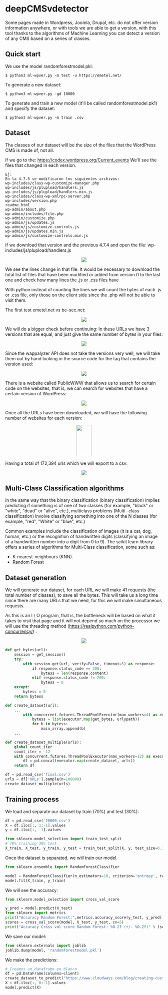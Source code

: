# deepCMSvdetector

Some pages made in Wordpress, Joomla, Drupal, etc. do not offer version information anywhere, or with tools we are able to get a version, with this tool thanks to the algorithms of Machine Learning you can detect a version of any CMS based on a series of classes.

## Quick start

We use the model randomforestmodel.pkl:

```
$ python3 ml-wpver.py -m test -u https://emetel.net/
```

To generate a new dataset:

```
$ python3 ml-wpver.py -gd 10000
```

To generate and train a new model (it'll be called randomforestmodel.pk1) and specify the dataset:

```
$ python3 ml-wpver.py -m train .csv
```


## Dataset

The classes of our dataset will be the size of the files that the WordPress CMS is made of, not all.

If we go to the: https://codex.wordpress.org/Current_events We'll see the files that changed in each version.

```
Ej:
En la 4.7.5 se modificaron los siguientes archivos:
wp-includes/class-wp-customize-manager.php
wp-includes/js/plupload/handlers.js
wp-includes/js/plupload/handlers.min.js
wp-includes/class-wp-xmlrpc-server.php
wp-includes/version.php
readme.html
wp-admin/about.php
wp-admin/includes/file.php
wp-admin/customize.php
wp-admin/js/updates.js
wp-admin/js/customize-controls.js
wp-admin/js/updates.min.js
wp-admin/js/customize-controls.min.js
```

If we download that version and the previous 4.7.4 and open the file: wp-includes/js/plupload/handlers.js

<p align="center"><img src="images/1.png" /></p>

We see the lines change in that file. It would be necessary to download the total list of files that have been modified or added from version 0 to the last one and check how many lines the .js or .css files have

With python instead of counting the lines we will count the bytes of each .js or .css file, only those on the client side since the .php will not be able to visit them.

The first test emetel.net vs be-sec.net:

<p align="center"><img src="images/2.png" /></p>

We will do a bigger check before continuing:
In these URLs we have 3 versions that are equal, and just give the same number of bytes in your files:

<p align="center"><img src="images/3.png" /></p>

Since the wappalyzer API does not take the versions very well, we will take them out by hand looking in the source code for the <meta> tag that contains the version used:

<p align="center"><img src="images/4.png" /></p>

There is a website called PublicWWW that allows us to search for certain code on the websites, that is, we can search for websites that have a certain version of WordPress:

<p align="center"><img src="images/5.png" /></p>

Once all the URLs have been downloaded, we will have the following number of websites for each version:

<p align="center"><img height="100" width="50" src="images/6.png" /></p>

Having a total of 172,394 urls which we will export to a csv:

<p align="center"><img src="images/7.png" /></p>


## Multi-Class Classification algorithms

In the same way that the binary classification (binary classification) implies predicting if something is of one of two classes (for example, "black" or "white", "dead" or "alive", etc.), multiclass problems (Multi -class classification) involve classifying something into one of the N classes (for example, "red", "White" or "blue", etc.)

Common examples include the classification of images (it is a cat, dog, human, etc.) or the recognition of handwritten digits (classifying an image of a handwritten number into a digit from 0 to 9).
The scikit learn library offers a series of algorithms for Multi-Class classification, some such as:
-	K-nearest-neighbours (KNN).
-	Random Forest


## Dataset generation

We will generate our dataset, for each URL we will make 41 requests (the total number of classes), to save all the bytes. This will take us a long time since there are many URLs that we need, for this we will make simultaneous requests.


As this is an I / O program, that is, the bottleneck will be based on what it takes to visit that page and it will not depend so much on the processor we will use the threading method (https://realpython.com/python-concurrency/) :

<p align="center"><img src="images/10.png" /></p>

```python
def get_bytes(url):
    session = get_session()
    try:
        with session.get(url, verify=False, timeout=5) as response:
            if response.status_code == 200:
                bytess = len(response.content)
            elif response.status_code != 200:
                bytess = 0
    except:
        bytess = 0
    return bytess

def create_dataset(url):
    ...
        with concurrent.futures.ThreadPoolExecutor(max_workers=4) as executor:
            bytess = list(executor.map(get_bytes, urlypath))
            for b in bytess:
                main_array.append(b)      
    ...

def create_dataset_multiple(urls):
    global count_iter 
    count_iter = -12
    with concurrent.futures.ThreadPoolExecutor(max_workers=12) as executor:
        df = pd.concat(executor.map(create_dataset, urls))
    return df
```

```python
df = pd.read_csv('final.csv')
urls = df['URLs'].sample(n=100000) 
create_dataset_multiple(urls)
```

## Training process

We load and separate our dataset by train (70%) and test (30%):

```python
df = pd.read_csv('20000.csv')
X = df.iloc[:, 1:-1].values
y = df.iloc[:, -1].values

from sklearn.model_selection import train_test_split
# 70% training 30% test
X_train, X_test, y_train, y_test = train_test_split(X, y, test_size=0.3)
```

Once the dataset is separated, we will train our model.

```python
from sklearn.ensemble import RandomForestClassifier

model = RandomForestClassifier(n_estimators=10, criterion='entropy', random_state=42)
model.fit(X_train, y_train)
```

We will see the accuracy:

```python
from sklearn.model_selection import cross_val_score

y_pred = model.predict(X_test)
from sklearn import metrics
print("Accuracy Random Forest:",metrics.accuracy_score(y_test, y_pred))
scores = cross_val_score(model, X_test, y_test, cv=5)
print("Accuracy Cross val score Random Forest: %0.2f (+/- %0.2f)" % (scores.mean(), scores.std() * 2))

```

We save our model:

```python
from sklearn.externals import joblib
joblib.dump(model, 'randomforestmodel.pkl') 
```

We make the predictions:

```python
# Creamos un dataframe en blanco
df = pd.DataFrame(columns=client)
create_dataset_to_predict("https://www.cloudways.com/blog/creating-custom-page-template-in-wordpress/")
X = df.iloc[:, 0:-1].values
model.predict(X)
```
